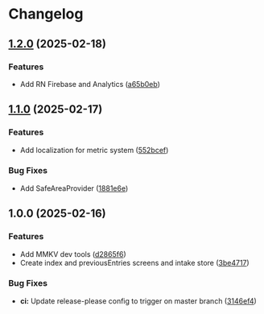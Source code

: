 # Changelog

## [1.2.0](https://github.com/cfoster5/simply-water/compare/v1.1.0...v1.2.0) (2025-02-18)


### Features

* Add RN Firebase and Analytics ([a65b0eb](https://github.com/cfoster5/simply-water/commit/a65b0ebf80b1582c04c535bd28abc51eb82bc6b8))

## [1.1.0](https://github.com/cfoster5/simply-water/compare/v1.0.0...v1.1.0) (2025-02-17)


### Features

* Add localization for metric system ([552bcef](https://github.com/cfoster5/simply-water/commit/552bcef689b5dc5e1623e9e263209dda86063f50))


### Bug Fixes

* Add SafeAreaProvider ([1881e6e](https://github.com/cfoster5/simply-water/commit/1881e6ec6026066d8b1143a20fc514e3f0d792a6))

## 1.0.0 (2025-02-16)


### Features

* Add MMKV dev tools ([d2865f6](https://github.com/cfoster5/simply-water/commit/d2865f601ef8630393c59d6d51ac50a612151fdc))
* Create index and previousEntries screens and intake store ([3be4717](https://github.com/cfoster5/simply-water/commit/3be4717cdd58f76360120f0522a7e8f7c2931537))


### Bug Fixes

* **ci:** Update release-please config to trigger on master branch ([3146ef4](https://github.com/cfoster5/simply-water/commit/3146ef4280ae6c730320b16fe7892f9d540d7485))
